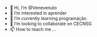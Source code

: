- 👋 Hi, I’m @Venevenuto
- 👀 I’m interested in aprender
- 🌱 I’m currently learning programação
- 💞️ I’m looking to collaborate on CECNSG
- 📫 How to reach me ...

<!---
Venevenuto/Venevenuto is a ✨ special ✨ repository because its `README.md` (this file) appears on your GitHub profile.
You can click the Preview link to take a look at your changes.
--->
